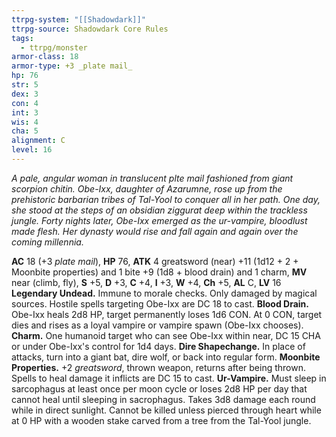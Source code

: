 ```yaml
---
ttrpg-system: "[[Shadowdark]]"
ttrpg-source: Shadowdark Core Rules
tags:
  - ttrpg/monster
armor-class: 18
armor-type: +3 _plate mail_
hp: 76
str: 5
dex: 3
con: 4
int: 3
wis: 4
cha: 5
alignment: C
level: 16
---
```


_A pale, angular woman in translucent plte mail fashioned from giant scorpion chitin. Obe-Ixx, daughter of Azarumne, rose up from the prehistoric barbarian tribes of Tal-Yool to conquer all in her path. One day, she stood at the steps of an obsidian ziggurat deep within the trackless jungle. Forty nights later, Obe-Ixx emerged as the ur-vampire, bloodlust made flesh. Her dynasty would rise and fall again and again over the coming millennia._



**AC** 18 (+3 _plate mail_), **HP** 76, **ATK** 4 greatsword (near) +11 (1d12 + 2 + Moonbite properties) and 1 bite +9 (1d8 + blood drain) and 1 charm, **MV** near (climb, fly), **S** +5, **D** +3, **C** +4, **I** +3, **W** +4, **Ch** +5, **AL** C, **LV** 16
**Legendary Undead.** Immune to morale checks. Only damaged by magical sources. Hostile spells targeting Obe-Ixx are DC 18 to cast.
**Blood Drain.** Obe-Ixx heals 2d8 HP, target permanently loses 1d6 CON. At 0 CON, target dies and rises as a loyal vampire or vampire spawn (Obe-Ixx chooses).
**Charm.** One humanoid target who can see Obe-Ixx within near, DC 15 CHA or under Obe-Ixx's control for 1d4 days.
**Dire Shapechange.** In place of attacks, turn into a giant bat, dire wolf, or back into regular form.
**Moonbite Properties.** +2 _greatsword_, thrown weapon, returns after being thrown. Spells to heal damage it inflicts are DC 15 to cast.
**Ur-Vampire.** Must sleep in sarcophagus at least once per moon cycle or loses 2d8 HP per day that cannot heal until sleeping in sacrophagus. Takes 3d8 damage each round while in direct sunlight. Cannot be killed unless pierced through heart while at 0 HP with a wooden stake carved from a tree from the Tal-Yool jungle.
